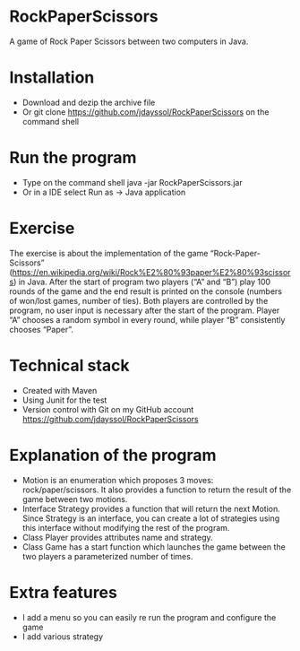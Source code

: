 # RockPaperScissors
A game of Rock Paper Scissors between two computers in Java.

# Installation
- Download and dezip the archive file
- Or git clone https://github.com/jdayssol/RockPaperScissors on the command shell

# Run the program
- Type on the command shell java -jar RockPaperScissors.jar
- Or in a IDE select Run as -> Java application

# Exercise
The exercise is about the implementation of the  game “Rock-Paper-Scissors” (https://en.wikipedia.org/wiki/Rock%E2%80%93paper%E2%80%93scissors) in Java. 
After the start of program two players (“A” and “B”) play 100 rounds of the game and the end result is printed on the console (numbers of won/lost games, number of ties). 
Both players are controlled by the program, no user input is necessary after the start of the program. 
Player “A” chooses a random symbol in every round, while player “B” consistently chooses “Paper”.

# Technical stack
- Created with Maven
- Using Junit for the test
- Version control with Git on my GitHub account https://github.com/jdayssol/RockPaperScissors

# Explanation of the program
- Motion is an enumeration which proposes 3 moves: rock/paper/scissors. It also provides a function to return the result of the game between two motions.
- Interface Strategy provides a function that will return the next Motion. Since Strategy is an interface, you can create a lot of strategies using this interface without modifying the rest of the program.
- Class Player provides attributes name and strategy. 
- Class Game has a start function which launches the game between the two players a parameterized number of times. 

# Extra features
- I add a menu so you can easily re run the program and configure the game
- I add various strategy